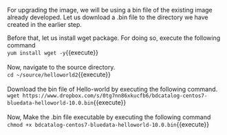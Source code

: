 For upgrading the image, we will be using a bin file of the existing image already developed. Let us download a .bin file to the directory we have created in the earlier step. 
<br>

Before that, let us install wget package. For doing so, execute the following command
<br>
`yum install wget -y`{{execute}}<br>
<br>
Now, navigate to the source directory.
<br>
`cd ~/source/helloworld2`{{execute}}
<br>
<br>Download the bin file of Hello-world by executing the following command.
<br>
`wget https://www.dropbox.com/s/0tg7nn86xkucfb6/bdcatalog-centos7-bluedata-helloworld-10.0.bin`{{execute}}
<br><br>
Now, Make the .bin file executable by executing the following command<br>
`chmod +x bdcatalog-centos7-bluedata-helloworld-10.0.bin`{{execute}}

